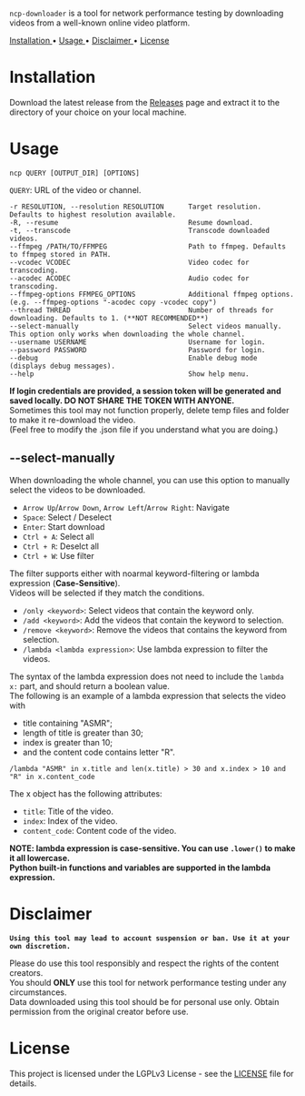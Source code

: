 `ncp-downloader` is a tool for network performance testing by downloading videos from a well-known online video platform. 

<p align="left">
  <a href="#installation">Installation </a>
  •
  <a href="#usage"> Usage </a>
  •
  <a href="#disclaimer"> Disclaimer </a>
  •
  <a href="#license"> License</a>
</p>

# Installation
Download the latest release from the [Releases](https://github.com/sakkyoi/ncp-downloader/releases/latest) page
and extract it to the directory of your choice on your local machine.

# Usage
`ncp QUERY [OUTPUT_DIR] [OPTIONS]`

`QUERY`: URL of the video or channel.

```
-r RESOLUTION, --resolution RESOLUTION      Target resolution. Defaults to highest resolution available.
-R, --resume                                Resume download.
-t, --transcode                             Transcode downloaded videos.
--ffmpeg /PATH/TO/FFMPEG                    Path to ffmpeg. Defaults to ffmpeg stored in PATH.
--vcodec VCODEC                             Video codec for transcoding.
--acodec ACODEC                             Audio codec for transcoding.
--ffmpeg-options FFMPEG_OPTIONS             Additional ffmpeg options. (e.g. --ffmpeg-options "-acodec copy -vcodec copy")
--thread THREAD                             Number of threads for downloading. Defaults to 1. (**NOT RECOMMENDED**)
--select-manually                           Select videos manually. This option only works when downloading the whole channel.
--username USERNAME                         Username for login.
--password PASSWORD                         Password for login.
--debug                                     Enable debug mode (displays debug messages).
--help                                      Show help menu.
```

**If login credentials are provided, a session token will be generated and saved locally.
DO NOT SHARE THE TOKEN WITH ANYONE.**<br>
Sometimes this tool may not function properly, delete temp files and folder to make it re-download the video.<br>
(Feel free to modify the .json file if you understand what you are doing.)

## --select-manually
When downloading the whole channel, you can use this option to manually select the videos to be downloaded.
- `Arrow Up`/`Arrow Down`, `Arrow Left`/`Arrow Right`: Navigate
- `Space`: Select / Deselect
- `Enter`: Start download
- `Ctrl + A`: Select all
- `Ctrl + R`: Deselct all
- `Ctrl + W`: Use filter

The filter supports either with noarmal keyword-filtering or lambda expression (**Case-Sensitive**). <br>
Videos will be selected if they match the conditions.
- `/only <keyword>`: Select videos that contain the keyword only.
- `/add <keyword>`: Add the videos that contain the keyword to selection.
- `/remove <keyword>`: Remove the videos that contains the keyword from selection.
- `/lambda <lambda expression>`: Use lambda expression to filter the videos.

The syntax of the lambda expression does not need to include the `lambda x:` part, and should return a boolean value. <br>
The following is an example of a lambda expression that selects the video with 
- title containing "ASMR"; 
- length of title is greater than 30; 
- index is greater than 10; 
- and the content code contains letter "R".

`/lambda "ASMR" in x.title and len(x.title) > 30 and x.index > 10 and "R" in x.content_code`

The x object has the following attributes:
- `title`: Title of the video.
- `index`: Index of the video.
- `content_code`: Content code of the video.

**NOTE: lambda expression is case-sensitive. You can use `.lower()` to make it all lowercase.**<br>
**Python built-in functions and variables are supported in the lambda expression.**

# Disclaimer

**`Using this tool may lead to account suspension or ban. Use it at your own discretion.`**

Please do use this tool responsibly and respect the rights of the content creators.<br>
You should **ONLY** use this tool for network performance testing under any circumstances.<br>
Data downloaded using this tool should be for personal use only. Obtain permission from the original creator before use.

# License
This project is licensed under the LGPLv3 License - see the [LICENSE](LICENSE) file for details.